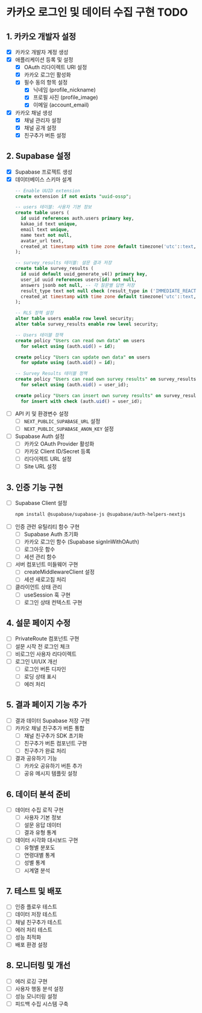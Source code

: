 # 카카오 로그인 및 데이터 수집 구현 TODO

## 1. 카카오 개발자 설정
- [x] 카카오 개발자 계정 생성
- [x] 애플리케이션 등록 및 설정
  - [x] OAuth 리다이렉트 URI 설정
  - [x] 카카오 로그인 활성화
  - [x] 필수 동의 항목 설정
    - [x] 닉네임 (profile_nickname)
    - [x] 프로필 사진 (profile_image)
    - [x] 이메일 (account_email)
- [x] 카카오 채널 생성
  - [x] 채널 관리자 설정
  - [x] 채널 공개 설정
  - [x] 친구추가 버튼 설정

## 2. Supabase 설정
- [x] Supabase 프로젝트 생성
- [x] 데이터베이스 스키마 설계
  ```sql
  -- Enable UUID extension
  create extension if not exists "uuid-ossp";

  -- users 테이블: 사용자 기본 정보
  create table users (
    id uuid references auth.users primary key,
    kakao_id text unique,
    email text unique,
    name text not null,
    avatar_url text,
    created_at timestamp with time zone default timezone('utc'::text, now())
  );

  -- survey_results 테이블: 설문 결과 저장
  create table survey_results (
    id uuid default uuid_generate_v4() primary key,
    user_id uuid references users(id) not null,
    answers jsonb not null, -- 각 질문별 답변 저장
    result_type text not null check (result_type in ('IMMEDIATE_REACTION', 'RAPID_INTOXICATION', 'DELAYED_DETOX')),
    created_at timestamp with time zone default timezone('utc'::text, now())
  );

  -- RLS 정책 설정
  alter table users enable row level security;
  alter table survey_results enable row level security;

  -- Users 테이블 정책
  create policy "Users can read own data" on users
    for select using (auth.uid() = id);

  create policy "Users can update own data" on users
    for update using (auth.uid() = id);

  -- Survey Results 테이블 정책
  create policy "Users can read own survey results" on survey_results
    for select using (auth.uid() = user_id);

  create policy "Users can insert own survey results" on survey_results
    for insert with check (auth.uid() = user_id);
  ```
- [ ] API 키 및 환경변수 설정
  - [ ] `NEXT_PUBLIC_SUPABASE_URL` 설정
  - [ ] `NEXT_PUBLIC_SUPABASE_ANON_KEY` 설정
- [ ] Supabase Auth 설정
  - [ ] 카카오 OAuth Provider 활성화
  - [ ] 카카오 Client ID/Secret 등록
  - [ ] 리다이렉트 URL 설정
  - [ ] Site URL 설정

## 3. 인증 기능 구현
- [ ] Supabase Client 설정
  ```bash
  npm install @supabase/supabase-js @supabase/auth-helpers-nextjs
  ```
- [ ] 인증 관련 유틸리티 함수 구현
  - [ ] Supabase Auth 초기화
  - [ ] 카카오 로그인 함수 (Supabase signInWithOAuth)
  - [ ] 로그아웃 함수
  - [ ] 세션 관리 함수
- [ ] 서버 컴포넌트 미들웨어 구현
  - [ ] createMiddlewareClient 설정
  - [ ] 세션 새로고침 처리
- [ ] 클라이언트 상태 관리
  - [ ] useSession 훅 구현
  - [ ] 로그인 상태 컨텍스트 구현

## 4. 설문 페이지 수정
- [ ] PrivateRoute 컴포넌트 구현
- [ ] 설문 시작 전 로그인 체크
- [ ] 비로그인 사용자 리다이렉트
- [ ] 로그인 UI/UX 개선
  - [ ] 로그인 버튼 디자인
  - [ ] 로딩 상태 표시
  - [ ] 에러 처리

## 5. 결과 페이지 기능 추가
- [ ] 결과 데이터 Supabase 저장 구현
- [ ] 카카오 채널 친구추가 버튼 통합
  - [ ] 채널 친구추가 SDK 초기화
  - [ ] 친구추가 버튼 컴포넌트 구현
  - [ ] 친구추가 완료 처리
- [ ] 결과 공유하기 기능
  - [ ] 카카오 공유하기 버튼 추가
  - [ ] 공유 메시지 템플릿 설정

## 6. 데이터 분석 준비
- [ ] 데이터 수집 로직 구현
  - [ ] 사용자 기본 정보
  - [ ] 설문 응답 데이터
  - [ ] 결과 유형 통계
- [ ] 데이터 시각화 대시보드 구현
  - [ ] 유형별 분포도
  - [ ] 연령대별 통계
  - [ ] 성별 통계
  - [ ] 시계열 분석

## 7. 테스트 및 배포
- [ ] 인증 플로우 테스트
- [ ] 데이터 저장 테스트
- [ ] 채널 친구추가 테스트
- [ ] 에러 처리 테스트
- [ ] 성능 최적화
- [ ] 배포 환경 설정

## 8. 모니터링 및 개선
- [ ] 에러 로깅 구현
- [ ] 사용자 행동 분석 설정
- [ ] 성능 모니터링 설정
- [ ] 피드백 수집 시스템 구축
